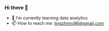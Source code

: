 ### Hi there 👋

- 🌱 I’m currently learning data analytics
- 📫 How to reach me: lingzhimo96@gmail.com
<!--
-->
